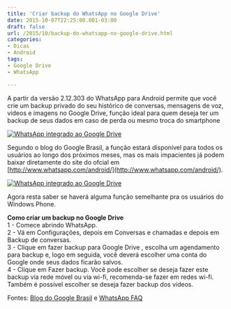 ```yaml
---
title: 'Criar backup do WhatsApp no Google Drive'
date: 2015-10-07T22:25:00.001-03:00
draft: false
url: /2015/10/backup-do-whatsapp-no-google-drive.html
categories:
- Dicas
- Android
tags: 
- Google Drive
- WhatsApp

---
```


A partir da versão 2.12.303 do WhatsApp para Android permite que você crie um backup privado do seu histórico de conversas, mensagens de voz, vídeos e imagens no Google Drive, função ideal para quem deseja ter um backup de seus dados em caso de perda ou mesmo troca do smartphone  
  

[![WhatsApp integrado ao Google Drive ](https://3.bp.blogspot.com/-flyzizd4sDQ/VhXF13NmEKI/AAAAAAAAADU/yAY60fW8zQg/s320/whatsapp-gdrive.jpg "WhatsApp integrado ao Google Drive ")](http://3.bp.blogspot.com/-flyzizd4sDQ/VhXF13NmEKI/AAAAAAAAADU/yAY60fW8zQg/s1600/whatsapp-gdrive.jpg)

  
Segundo o blog do Google Brasil, a função estará disponível para todos os usuários ao longo dos próximos meses, mas os mais impacientes já podem baixar diretamente do site do ofcial em [http://www.whatsapp.com/android/](http://www.whatsapp.com/android/).  
  

[![WhatsApp integrado ao Google Drive ](https://1.bp.blogspot.com/-fn4HsTcMoKY/VhV0YGLrA8I/AAAAAAAAADE/90acVxDV6oE/s400/whatsAppGoogleDrive.jpg "WhatsApp integrado ao Google Drive ")](http://1.bp.blogspot.com/-fn4HsTcMoKY/VhV0YGLrA8I/AAAAAAAAADE/90acVxDV6oE/s1600/whatsAppGoogleDrive.jpg)

  
Agora resta saber se haverá alguma função semelhante pra os usuários do Windows Phone.

  

**Como criar um backup no Google Drive**  
1 - Comece abrindo WhatsApp.  
2 - Vá em Configurações, depois em Conversas e chamadas e depois em Backup de conversas.  
3 - Clique em fazer backup para Google Drive , escolha um agendamento para backup e, logo em seguida, você deverá escolher uma conta do Google onde seus dados ficarão salvos.  
4 - Clique em Fazer backup. Você pode escolher se deseja fazer este backup via rede móvel ou via wi-fi, recomenda-se fazer em redes wi-fi. Também é possível escolher se deseja fazer backup dos vídeos.

  

Fontes: [Blog do Google Brasil](http://googlebrasilblog.blogspot.com.br/2015/10/guarde-suas-memorias-do-whatsapp-com.html) e [WhatsApp FAQ](http://www.whatsapp.com/faq/pt_br/android/28000019)
